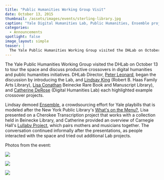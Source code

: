 ```yaml
---
title: "Public Humanities Working Group Visit"
date: October 13, 2015
thumbnail: /assets/images/events/sterling-library.jpg
caption: "Yale Digital Humanities Lab, Public Humanities, Ensemble project"
categories: 
  - Announcements
spotlight: false 
image_layout: simple
teaser: |
  The Yale Public Humanities Working Group visited the DHLab on October 13 to tour the space and discuss productive crossovers in digital humanities and public humanities initiatives. DHLab Director,...
---
```


The Yale Public Humanities Working Group visited the DHLab on October 13 to tour the space and discuss productive crossovers in digital humanities and public humanities initiatives. DHLab Director, [Peter Leonard](http://resources.library.yale.edu/StaffDirectory/detail.aspx?q=718), began the discussion by introducing the Lab, and [Lindsay King](http://resources.library.yale.edu/StaffDirectory/detail.aspx?q=631) (Robert B. Haas Family Arts Library), [Lisa Conathan](http://resources.library.yale.edu/StaffDirectory/detail.aspx?q=107) Beinecke Rare Book and Manuscript Library), and [Catherine DeRose](http://resources.library.yale.edu/StaffDirectory/detail.aspx?q=806) (Digital Humanities Lab) each highlighted example crossover projects.

Lindsay demoed [Ensemble](http://web.library.yale.edu/dhlab/ensemble), a crowdsourcing effort for Yale playbills that is modeled after the New York Public Library's [What's on the Menu?](http://menus.nypl.org/), Lisa presented on a Cherokee Transcription project that works with a collection held in Beinecke Library, and Catherine provided an overview of Carnegie Hall's [Lullaby Project](http://www.carnegiehall.org/Lullaby/), which pairs mothers and musicians together. The conversation continued informally after the presentations, as people interacted with the space and tried out additional Lab projects.

Photos from the event:

[<img src="http://web.library.yale.edu/sites/default/files/resize/images/2015PublicHumanities_Conathan%281%29-184x123.JPG" />](http://web.library.yale.edu/sites/default/files/images/2015PublicHumanities_Conathan%281%29.JPG)

[<img src="http://web.library.yale.edu/sites/default/files/resize/images/2015PublicHumanities_King%281%29-189x123.jpg" />](http://web.library.yale.edu/sites/default/files/images/2015PublicHumanities_King%281%29.jpg)

[<img src="http://web.library.yale.edu/sites/default/files/resize/images/2015PublicHumanities_Lab-223x123.JPG" />](http://web.library.yale.edu/sites/default/files/images/2015PublicHumanities_Lab.JPG)